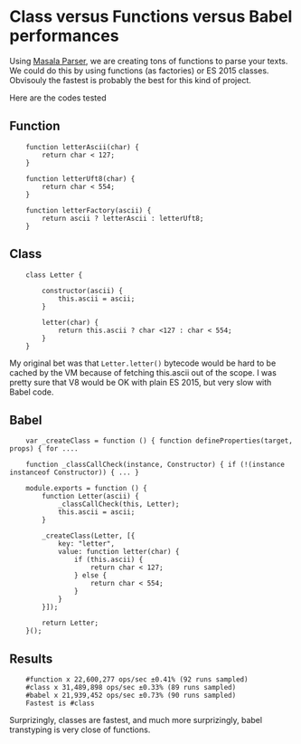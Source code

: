 Class versus Functions versus Babel performances
====


Using [Masala Parser](https://github.com/d-plaindoux/masala-parser), we are creating tons of functions to parse your texts. We could do this by using functions (as factories)
  or ES 2015 classes.
Obvisouly the fastest is probably the best for this kind of project.



Here are the codes tested

Function
----


        function letterAscii(char) {
            return char < 127;
        }
        
        function letterUft8(char) {
            return char < 554;
        }
        
        function letterFactory(ascii) {
            return ascii ? letterAscii : letterUft8;
        }


Class
----

        class Letter {
        
            constructor(ascii) {
                this.ascii = ascii;
            }
        
            letter(char) {
                return this.ascii ? char <127 : char < 554;
            }
        }

My original bet was that `Letter.letter()` bytecode would be hard to be cached by the VM because of fetching this.ascii out 
  of the scope. I was pretty sure that V8 would be OK with plain ES 2015, but very slow with Babel code.
  
Babel
----


        var _createClass = function () { function defineProperties(target, props) { for ....
        
        function _classCallCheck(instance, Constructor) { if (!(instance instanceof Constructor)) { ... }
        
        module.exports = function () {
            function Letter(ascii) {
                _classCallCheck(this, Letter);        
                this.ascii = ascii;
            }
        
            _createClass(Letter, [{
                key: "letter",
                value: function letter(char) {
                    if (this.ascii) {
                        return char < 127;
                    } else {
                        return char < 554;
                    }
                }
            }]);
        
            return Letter;
        }();


Results
----

        #function x 22,600,277 ops/sec ±0.41% (92 runs sampled)
        #class x 31,489,898 ops/sec ±0.33% (89 runs sampled)
        #babel x 21,939,452 ops/sec ±0.73% (90 runs sampled)
        Fastest is #class

Surprizingly, classes are fastest, and much more surprizingly, babel transtyping is very close of functions.




